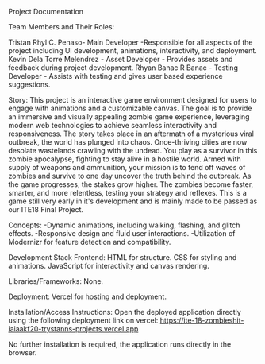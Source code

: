 Project Documentation

Team Members and Their Roles:

Tristan Rhyl C. Penaso- Main Developer -Responsible for all aspects of the project including UI development, animations, interactivity, and deployment.
Kevin Dela Torre Melendrez - Asset Developer - Provides assets and feedback during project development.
Rhyan Banac R Banac - Testing Developer - Assists with testing and gives user based experience suggestions.

Story:
This project is an interactive game environment designed for users to engage with animations and a customizable canvas. 
The goal is to provide an immersive and visually appealing zombie game experience, leveraging modern web technologies to achieve seamless interactivity and responsiveness. 
The story takes place in an aftermath of a mysterious viral outbreak, the world has plunged into chaos. Once-thriving cities are now desolate wastelands crawling with the undead. 
You play as a survivor in this zombie apocalypse, fighting to stay alive in a hostile world. Armed with supply of weapons and ammunition, your mission is to fend off waves of zombies and survive to one day uncover the truth behind the outbreak.
As the game progresses, the stakes grow higher. The zombies become faster, smarter, and more relentless, testing your strategy and reflexes.
This is a game still very early in it's development and is mainly made to be passed as our ITE18 Final Project.

Concepts:
-Dynamic animations, including walking, flashing, and glitch effects.
-Responsive design and fluid user interactions.
-Utilization of Modernizr for feature detection and compatibility.

Development Stack
Frontend:
HTML for structure.
CSS for styling and animations.
JavaScript for interactivity and canvas rendering.

Libraries/Frameworks:
None.

Deployment:
Vercel for hosting and deployment.

Installation/Access Instructions:
Open the deployed application directly using the following deployment link on vercel:
https://ite-18-zombieshit-iaiaakf20-trystanns-projects.vercel.app

No further installation is required, the application runs directly in the browser.

